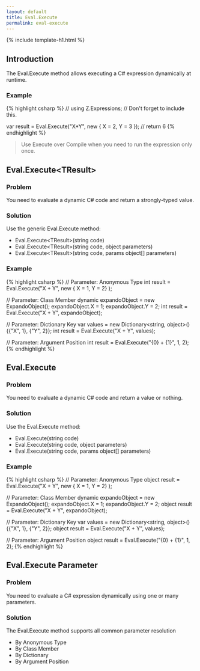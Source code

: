 ```yaml
---
layout: default
title: Eval.Execute
permalink: eval-execute
---
```


{% include template-h1.html %}

## Introduction

The Eval.Execute method allows executing a C# expression dynamically at runtime.

### Example

{% highlight csharp %}
// using Z.Expressions; // Don't forget to include this.

var result = Eval.Execute<int>("X*Y", new { X = 2, Y = 3 }); // return 6
{% endhighlight %}

> Use Execute over Compile when you need to run the expression only once.

## Eval.Execute&lt;TResult&gt;

### Problem
You need to evaluate a dynamic C# code and return a strongly-typed value.

### Solution
Use the generic Eval.Execute method:
- Eval.Execute&lt;TResult&gt;(string code)
- Eval.Execute&lt;TResult&gt;(string code, object parameters)
- Eval.Execute&lt;TResult&gt;(string code, params object[] parameters)

### Example

{% highlight csharp %}
// Parameter: Anonymous Type
int result = Eval.Execute<int>("X + Y", new { X = 1, Y = 2} );

// Parameter: Class Member
dynamic expandoObject = new ExpandoObject();
expandoObject.X = 1;
expandoObject.Y = 2;
int result = Eval.Execute<int>("X + Y", expandoObject);

// Parameter: Dictionary Key
var values = new Dictionary<string, object>() {{"X", 1}, {"Y", 2}};
int result = Eval.Execute<int>("X + Y", values);

// Parameter: Argument Position
int result = Eval.Execute<int>("{0} + {1}", 1, 2);
{% endhighlight %}

## Eval.Execute

### Problem
You need to evaluate a dynamic C# code and return a value or nothing.

### Solution
Use the Eval.Execute method:
- Eval.Execute(string code)
- Eval.Execute(string code, object parameters)
- Eval.Execute(string code, params object[] parameters)

### Example
{% highlight csharp %}
// Parameter: Anonymous Type
object result = Eval.Execute("X + Y", new { X = 1, Y = 2} );

// Parameter: Class Member
dynamic expandoObject = new ExpandoObject();
expandoObject.X = 1;
expandoObject.Y = 2;
object result = Eval.Execute("X + Y", expandoObject);

// Parameter: Dictionary Key
var values = new Dictionary<string, object>() {{"X", 1}, {"Y", 2}};
object result = Eval.Execute("X + Y", values);

// Parameter: Argument Position
object result = Eval.Execute("{0} + {1}", 1, 2);
{% endhighlight %}

## Eval.Execute Parameter

### Problem
You need to evaluate a C# expression dynamically using one or many parameters.

### Solution
The Eval.Execute method supports all common parameter resolution

- By Anonymous Type
- By Class Member
- By Dictionary
- By Argument Position
